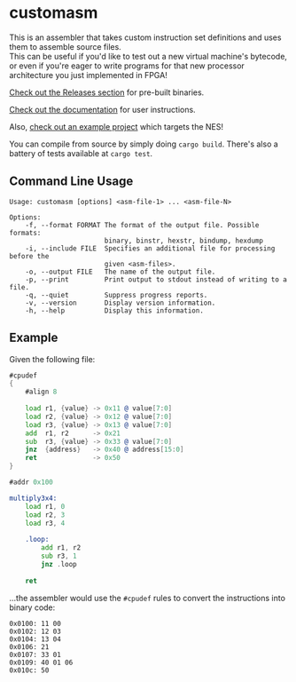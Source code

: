 # customasm
This is an assembler that takes custom instruction set definitions
and uses them to assemble source files.  
This can be useful if you'd like to test out a new virtual machine's bytecode,
or even if you're eager to write programs for that new processor architecture 
you just implemented in FPGA!

[Check out the Releases section](https://github.com/hlorenzi/customasm/releases) 
for pre-built binaries.  

[Check out the documentation](/doc/index.md) for user instructions.

Also, [check out an example project](/examples/nes/) which targets the NES!

You can compile from source by simply doing `cargo build`. There's also a
battery of tests available at `cargo test`.

## Command Line Usage

```
Usage: customasm [options] <asm-file-1> ... <asm-file-N>

Options:
    -f, --format FORMAT The format of the output file. Possible formats:
                        binary, binstr, hexstr, bindump, hexdump
    -i, --include FILE  Specifies an additional file for processing before the
                        given <asm-files>.
    -o, --output FILE   The name of the output file.
    -p, --print         Print output to stdout instead of writing to a file.
    -q, --quiet         Suppress progress reports.
    -v, --version       Display version information.
    -h, --help          Display this information.
```

## Example

Given the following file:

```asm
#cpudef
{
    #align 8
    
    load r1, {value} -> 0x11 @ value[7:0]
    load r2, {value} -> 0x12 @ value[7:0]
    load r3, {value} -> 0x13 @ value[7:0]
    add  r1, r2      -> 0x21
    sub  r3, {value} -> 0x33 @ value[7:0]
    jnz  {address}   -> 0x40 @ address[15:0]
    ret              -> 0x50
}

#addr 0x100

multiply3x4:
    load r1, 0
    load r2, 3
    load r3, 4
    
    .loop:
        add r1, r2
        sub r3, 1
        jnz .loop
    
    ret
```

...the assembler would use the `#cpudef` rules to convert the instructions into binary code:

```
0x0100: 11 00
0x0102: 12 03
0x0104: 13 04
0x0106: 21
0x0107: 33 01
0x0109: 40 01 06
0x010c: 50
```
